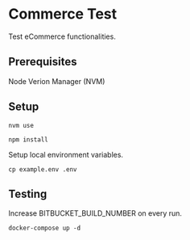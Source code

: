 # Commerce Test

Test eCommerce functionalities.

## Prerequisites

Node Verion Manager (NVM)

## Setup

`nvm use`

`npm install`

Setup local environment variables.

`cp example.env .env`

## Testing

Increase BITBUCKET_BUILD_NUMBER on every run.

`docker-compose up -d`
